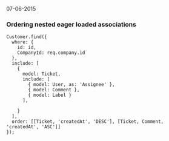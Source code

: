 07-06-2015
### Ordering nested eager loaded associations
```
Customer.find({
  where: {
    id: id,
    CompanyId: req.company.id
  },
  include: [
    {
      model: Ticket,
      include: [
        { model: User, as: 'Assignee' },
        { model: Comment },
        { model: Label }
      ],

    }
  ],
  order: [[Ticket, 'createdAt', 'DESC'], [Ticket, Comment, 'createdAt', 'ASC']]
});
```
